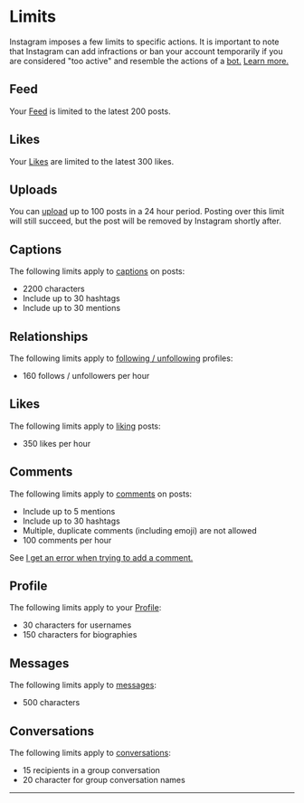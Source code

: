 # Limits

Instagram imposes a few limits to specific actions. It is important to note that Instagram can add infractions or ban your account temporarily if you are considered "too active" and resemble the actions of a [bot.](https://en.wikipedia.org/wiki/Bot) [Learn more.](https://elfsight.com/blog/2016/12/instagram-restrictions-limits-likes-followers-comments/)

## Feed

Your [Feed](/views/feed.md) is limited to the latest 200 posts.

## Likes

Your [Likes](/views/likes.md) are limited to the latest 300 likes.

## Uploads

You can [upload](/views/upload.md) up to 100 posts in a 24 hour period. Posting over this limit will still succeed, but the post will be removed by Instagram shortly after.

## Captions

The following limits apply to [captions](/views/upload.md#caption) on posts:

- 2200 characters
- Include up to 30 hashtags
- Include up to 30 mentions

## Relationships

The following limits apply to [following / unfollowing](/getstarted/follow-profile.md) profiles:

- 160 follows / unfollowers per hour

## Likes

The following limits apply to [liking](/views/detailview.md#likes) posts:

- 350 likes per hour

## Comments

The following limits apply to [comments](/views/detailview.md#comments) on posts:

- Include up to 5 mentions
- Include up to 30 hashtags 
- Multiple, duplicate comments (including emoji) are not allowed
- 100 comments per hour

See [I get an error when trying to add a comment.](https://help.instagram.com/161863397286564)

## Profile

The following limits apply to your [Profile](/views/profile/editprofile.md):

- 30 characters for usernames
- 150 characters for biographies

## Messages

The following limits apply to [messages](/views/conversations/messages.md):

- 500 characters

## Conversations

The following limits apply to [conversations](/views/conversations.md):

- 15 recipients in a group conversation
- 20 character for group conversation names

------